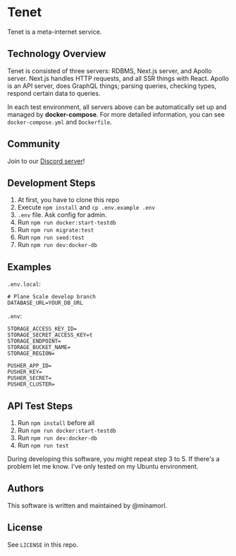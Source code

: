 # Tenet

Tenet is a meta-internet service.

## Technology Overview

Tenet is consisted of three servers: RDBMS, Next.js server, and Apollo server. Next.js handles HTTP requests, and all SSR things with React. Apollo is an API server, does GraphQL things; parsing queries, checking types, respond certain data to queries.

In each test environment, all servers above can be automatically set up and managed by **docker-compose**. For more detailed information, you can see `docker-compose.yml` and `Dockerfile`.

## Community

Join to our [Discord server](https://discord.gg/FFbNc55Hxf)!

## Development Steps

1. At first, you have to clone this repo
2. Execute `npm install` and `cp .env.example .env`
3. `.env` file. Ask config for admin.
4. Run `npm run docker:start-testdb`
5. Run `npm run migrate:test`
6. Run `npm run seed:test`
7. Run `npm run dev:docker-db` 

## Examples

`.env.local`:

```
# Plane Scale develop branch
DATABASE_URL=YOUR_DB_URL
```

`.env`:
```
STORAGE_ACCESS_KEY_ID=
STORAGE_SECRET_ACCESS_KEY=t
STORAGE_ENDPOINT=
STORAGE_BUCKET_NAME=
STORAGE_REGION=

PUSHER_APP_ID=
PUSHER_KEY=
PUSHER_SECRET=
PUSHER_CLUSTER=
```

## API Test Steps

1. Run `npm install` before all
2. Run `npm run docker:start-testdb`
3. Run `npm run dev:docker-db`
4. Run `npm run test`

During developing this software, you might repeat step 3 to 5. If there's a problem let me know. I've only tested on my Ubuntu environment.

## Authors

This software is written and maintained by @minamorl.

## License

See `LICENSE` in this repo.
